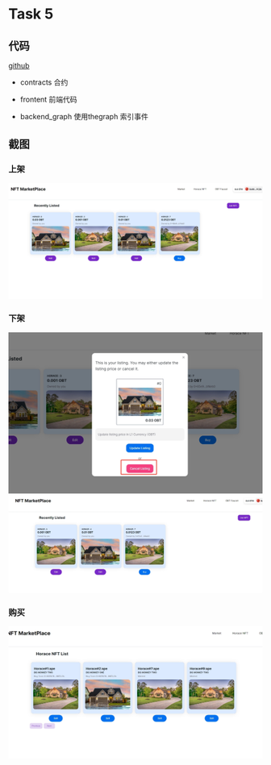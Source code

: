 # Task 5

## 代码

[github](https://github.com/LittleMoreInteresting/nft_market)

- contracts 合约

- frontent 前端代码

- backend_graph 使用thegraph 索引事件


## 截图

### 上架

![alt text](images/list1.png)


### 下架

![alt text](images/list2.png)
![alt text](images/cancel.png)

### 购买

![alt text](images/buy.png)